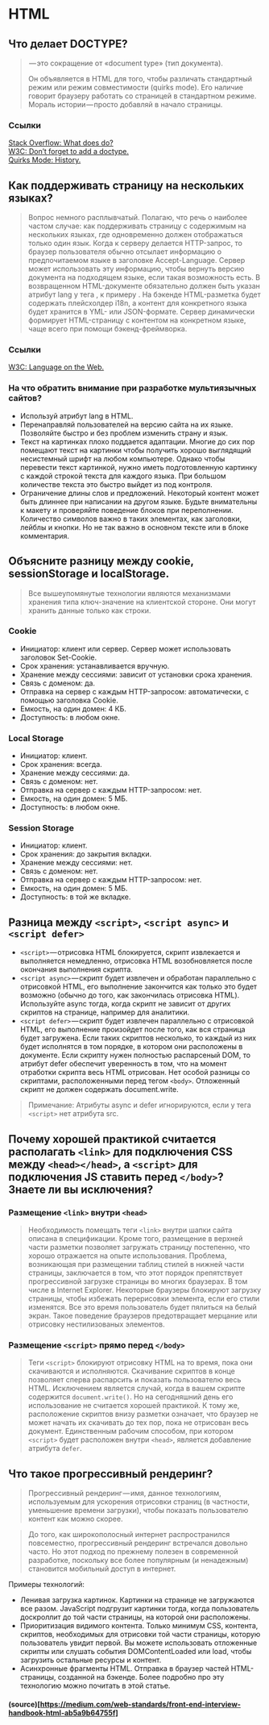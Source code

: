 # HTML
## Что делает DOCTYPE?

><!DOCTYPE> — это сокращение от «document type» (тип документа). 
>Он объявляется в HTML для того, чтобы различать стандартный режим или режим совместимости (quirks mode). 
>Его наличие говорит браузеру работать со страницей в стандартном режиме.
>Мораль истории — просто добавляй <!DOCTYPE html> в начало страницы.

### Ссылки  
[Stack Overflow: What does <!doctype html> do?](https://stackoverflow.com/questions/7695044/what-does-doctype-html-do)  
[W3C: Don’t forget to add a doctype.](https://www.w3.org/QA/Tips/Doctype)  
[Quirks Mode: History.](https://quirks.spec.whatwg.org/#history)  
## Как поддерживать страницу на нескольких языках?

>Вопрос немного расплывчатый. Полагаю, что речь о наиболее частом случае: как поддерживать страницу с содержимым на нескольких языках, где одновременно должен отображаться только один язык.
>Когда к серверу делается HTTP-запрос, то браузер пользователя обычно отсылает информацию о предпочитаемом языке в заголовке Accept-Language. Сервер может использовать эту информацию, чтобы вернуть версию документа на подходящем языке, если такая возможность есть. В возвращенном HTML-документе обязательно должен быть указан атрибут lang у тега <html>, к примеру <html lang="en">.
>На бэкенде HTML-разметка будет содержать плейсхолдер i18n, а контент для конкретного языка будет хранится в YML- или JSON-формате. Сервер динамически формирует HTML-страницу с контентом на конкретном языке, чаще всего при помощи бэкенд-фреймворка.

### Ссылки
[W3C: Language on the Web.](https://www.w3.org/International/getting-started/language)
### На что обратить внимание при разработке мультиязычных сайтов?
* Используй атрибут lang в HTML.
* Перенаправляй пользователей на версию сайта на их языке. Позволяйте быстро и без проблем изменить страну и язык.
* Текст на картинках плохо поддается адаптации. Многие до сих пор помещают текст на картинки чтобы получить хорошо выглядящий несистемный шрифт на любом компьютере. Однако чтобы перевести текст картинкой, нужно иметь подготовленную картинку с каждой строкой текста для каждого языка. При большом количестве текста это быстро выйдет из под контроля.
* Ограничение длины слов и предложений. Некоторый контент может быть длиннее при написании на другом языке. Будьте внимательны к макету и проверяйте поведение блоков при переполнении. Количество символов важно в таких элементах, как заголовки, лейблы и кнопки. Но не так важно в основном тексте или в блоке комментария.

## Объясните разницу между cookie, sessionStorage и localStorage.
> Все вышеупомянутые технологии являются механизмами хранения типа ключ-значение на клиентской стороне. Они могут хранить данные только как строки.
### Cookie
* Инициатор: клиент или сервер. Сервер может использовать заголовок Set-Cookie.
* Срок хранения: устанавливается вручную.
* Хранение между сессиями: зависит от установки срока хранения.
* Связь с доменом: да.
* Отправка на сервер с каждым HTTP-запросом: автоматически, с помощью заголовка Cookie.
* Емкость, на один домен: 4 КБ.
* Доступность: в любом окне.
### Local Storage
* Инициатор: клиент.
* Срок хранения: всегда.
* Хранение между сессиями: да.
* Связь с доменом: нет.
* Отправка на сервер с каждым HTTP-запросом: нет.
* Емкость, на один домен: 5 МБ.
* Доступность: в любом окне.
### Session Storage
* Инициатор: клиент.
* Срок хранения: до закрытия вкладки.
* Хранение между сессиями: нет.
* Связь с доменом: нет.
* Отправка на сервер с каждым HTTP-запросом: нет.
* Емкость, на один домен: 5 МБ.
* Доступность: в той же вкладке.

## Разница между `<script>`, `<script async>` и `<script defer>`
* `<script>` — отрисовка HTML блокируется, скрипт извлекается и выполняется немедленно, отрисовка HTML возобновляется после окончания выполнения скрипта.
* `<script async>` — скрипт будет извлечен и обработан параллельно с отрисовкой HTML, его выполнение закончится как только это будет возможно (обычно до того, как закончилась отрисовка HTML). Используйте async тогда, когда скрипт не зависит от других скриптов на странице, например для аналитики.
* `<script defer>` — скрипт будет извлечен параллельно с отрисовкой HTML, его выполнение произойдет после того, как вся страница будет загружена. Если таких скриптов несколько, то каждый из них будет исполнятся в том порядке, в котором они расположены в документе. Если скрипту нужен полностью распарсеный DOM, то атрибут defer обеспечит уверенность в том, что на момент отработки скрипта весь HTML отрисован. Нет особой разницы со скриптами, расположенными перед тегом `<body>`. Отложенный скрипт не должен содержать document.write.

> Примечание: Атрибуты async и defer игнорируются, если у тега `<script>` нет атрибута src.

## Почему хорошей практикой считается располагать `<link>` для подключения CSS между `<head></head>`, а `<script>` для подключения JS ставить перед `</body>`? Знаете ли вы исключения?
### Размещение `<link>` внутри `<head>`
> Необходимость помещать теги `<link>` внутри шапки сайта описана в спецификации. Кроме того, размещение в верхней части разметки позволяет загружать страницу постепенно, что хорошо отражается на опыте использования. Проблема, возникающая при размещении таблиц стилей в нижней части страницы, заключается в том, что этот порядок препятствует прогрессивной загрузке страницы во многих браузерах. В том числе в Internet Explorer. Некоторые браузеры блокируют загрузку страницы, чтобы избежать перерисовки элемента, если его стили изменятся. Все это время пользователь будет пялиться на белый экран. Такое поведение браузеров предотвращает мерцание или отрисовку нестилизованых элементов.
### Размещение `<script>` прямо перед `</body>`
>Теги `<script>` блокируют отрисовку HTML на то время, пока они скачиваются и исполняются. Скачивание скриптов в конце позволяет сперва распарсить и показать пользователю весь HTML.
> Исключением является случай, когда в вашем скрипте содержится `document.write()`. Но на сегодняшний день его использование не считается хорошей практикой. К тому же, расположение скриптов внизу разметки означает, что браузер не может начать их скачивать до тех пор, пока не отрисован весь документ. Единственным рабочим способом, при котором `<script>` будет расположен внутри `<head>`, является добавление атрибута `defer`.


## Что такое прогрессивный рендеринг?
>Прогрессивный рендеринг — имя, данное технологиям, используемым для ускорения отрисовки страниц (в частности, уменьшение времени загрузки), чтобы показать пользователю контент как можно скорее.

>До того, как широкополосный интернет распространился повсеместно, прогрессивный рендеринг встречался довольно часто. Но этот подход по прежнему полезен в современной разработке, поскольку все более популярным (и ненадежным) становится мобильный доступ в интернет.

Примеры технологий:

* Ленивая загрузка картинок. Картинки на странице не загружаются все разом. JavaScript подгрузит картинки тогда, когда пользователь доскроллит до той части страницы, на которой они расположены.
* Приоритизация видимого контента. Только минимум CSS, контента, скриптов, необходимых для отрисовки той части страницы, которую пользователь увидит первой. Вы можете использовать отложенные скрипты или слушать события DOMContentLoaded или load, чтобы загрузить остальные ресурсы и контент.
* Асинхронные фрагменты HTML. Отправка в браузер частей HTML-страницы, созданной на бэкенде. Более подробно про эту технологию можно почитать в этой статье.

#### (source)[https://medium.com/web-standards/front-end-interview-handbook-html-ab5a9b64755f]